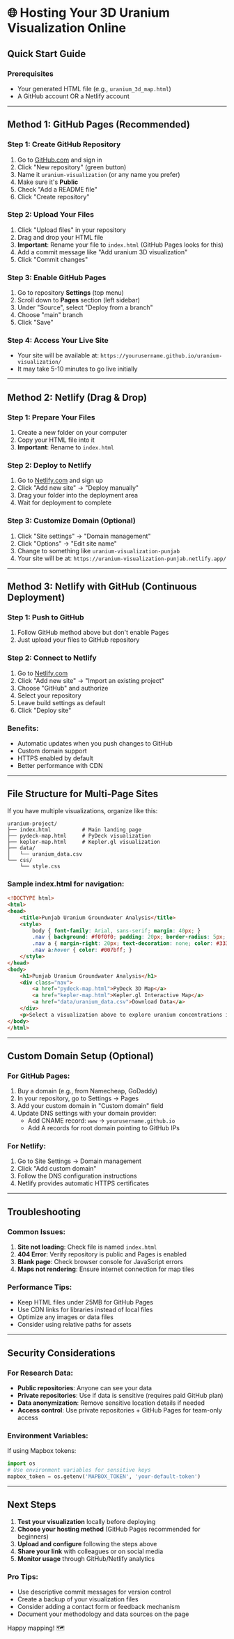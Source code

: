 
# 🌐 Hosting Your 3D Uranium Visualization Online

## Quick Start Guide

### Prerequisites
- Your generated HTML file (e.g., `uranium_3d_map.html`)
- A GitHub account OR a Netlify account

---

## Method 1: GitHub Pages (Recommended)

### Step 1: Create GitHub Repository
1. Go to [GitHub.com](https://github.com) and sign in
2. Click "New repository" (green button)
3. Name it `uranium-visualization` (or any name you prefer)
4. Make sure it's **Public**
5. Check "Add a README file"
6. Click "Create repository"

### Step 2: Upload Your Files
1. Click "Upload files" in your repository
2. Drag and drop your HTML file
3. **Important**: Rename your file to `index.html` (GitHub Pages looks for this)
4. Add a commit message like "Add uranium 3D visualization"
5. Click "Commit changes"

### Step 3: Enable GitHub Pages
1. Go to repository **Settings** (top menu)
2. Scroll down to **Pages** section (left sidebar)
3. Under "Source", select "Deploy from a branch"
4. Choose "main" branch
5. Click "Save"

### Step 4: Access Your Live Site
- Your site will be available at: `https://yourusername.github.io/uranium-visualization/`
- It may take 5-10 minutes to go live initially

---

## Method 2: Netlify (Drag & Drop)

### Step 1: Prepare Your Files
1. Create a new folder on your computer
2. Copy your HTML file into it
3. **Important**: Rename to `index.html`

### Step 2: Deploy to Netlify
1. Go to [Netlify.com](https://netlify.com) and sign up
2. Click "Add new site" → "Deploy manually"
3. Drag your folder into the deployment area
4. Wait for deployment to complete

### Step 3: Customize Domain (Optional)
1. Click "Site settings" → "Domain management"
2. Click "Options" → "Edit site name"
3. Change to something like `uranium-visualization-punjab`
4. Your site will be at: `https://uranium-visualization-punjab.netlify.app/`

---

## Method 3: Netlify with GitHub (Continuous Deployment)

### Step 1: Push to GitHub
1. Follow GitHub method above but don't enable Pages
2. Just upload your files to GitHub repository

### Step 2: Connect to Netlify
1. Go to [Netlify.com](https://netlify.com)
2. Click "Add new site" → "Import an existing project"
3. Choose "GitHub" and authorize
4. Select your repository
5. Leave build settings as default
6. Click "Deploy site"

### Benefits:
- Automatic updates when you push changes to GitHub
- Custom domain support
- HTTPS enabled by default
- Better performance with CDN

---

## File Structure for Multi-Page Sites

If you have multiple visualizations, organize like this:

```
uranium-project/
├── index.html          # Main landing page
├── pydeck-map.html     # PyDeck visualization  
├── kepler-map.html     # Kepler.gl visualization
├── data/
│   └── uranium_data.csv
└── css/
    └── style.css
```

### Sample index.html for navigation:
```html
<!DOCTYPE html>
<html>
<head>
    <title>Punjab Uranium Groundwater Analysis</title>
    <style>
        body { font-family: Arial, sans-serif; margin: 40px; }
        .nav { background: #f0f0f0; padding: 20px; border-radius: 5px; }
        .nav a { margin-right: 20px; text-decoration: none; color: #333; }
        .nav a:hover { color: #007bff; }
    </style>
</head>
<body>
    <h1>Punjab Uranium Groundwater Analysis</h1>
    <div class="nav">
        <a href="pydeck-map.html">PyDeck 3D Map</a>
        <a href="kepler-map.html">Kepler.gl Interactive Map</a>
        <a href="data/uranium_data.csv">Download Data</a>
    </div>
    <p>Select a visualization above to explore uranium concentrations in Punjab groundwater.</p>
</body>
</html>
```

---

## Custom Domain Setup (Optional)

### For GitHub Pages:
1. Buy a domain (e.g., from Namecheap, GoDaddy)
2. In your repository, go to Settings → Pages
3. Add your custom domain in "Custom domain" field
4. Update DNS settings with your domain provider:
   - Add CNAME record: `www` → `yourusername.github.io`
   - Add A records for root domain pointing to GitHub IPs

### For Netlify:
1. Go to Site Settings → Domain management
2. Click "Add custom domain"
3. Follow the DNS configuration instructions
4. Netlify provides automatic HTTPS certificates

---

## Troubleshooting

### Common Issues:
1. **Site not loading**: Check file is named `index.html`
2. **404 Error**: Verify repository is public and Pages is enabled
3. **Blank page**: Check browser console for JavaScript errors
4. **Maps not rendering**: Ensure internet connection for map tiles

### Performance Tips:
- Keep HTML files under 25MB for GitHub Pages
- Use CDN links for libraries instead of local files
- Optimize any images or data files
- Consider using relative paths for assets

---

## Security Considerations

### For Research Data:
- **Public repositories**: Anyone can see your data
- **Private repositories**: Use if data is sensitive (requires paid GitHub plan)
- **Data anonymization**: Remove sensitive location details if needed
- **Access control**: Use private repositories + GitHub Pages for team-only access

### Environment Variables:
If using Mapbox tokens:
```python
import os
# Use environment variables for sensitive keys
mapbox_token = os.getenv('MAPBOX_TOKEN', 'your-default-token')
```

---

## Next Steps

1. **Test your visualization** locally before deploying
2. **Choose your hosting method** (GitHub Pages recommended for beginners)
3. **Upload and configure** following the steps above
4. **Share your link** with colleagues or on social media
5. **Monitor usage** through GitHub/Netlify analytics

### Pro Tips:
- Use descriptive commit messages for version control
- Create a backup of your visualization files
- Consider adding a contact form or feedback mechanism
- Document your methodology and data sources on the page

Happy mapping! 🗺️
